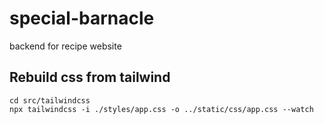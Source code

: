 # special-barnacle
backend for recipe website

## Rebuild css from tailwind
```
cd src/tailwindcss
npx tailwindcss -i ./styles/app.css -o ../static/css/app.css --watch
```